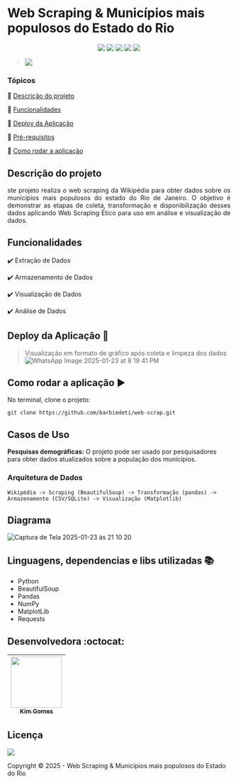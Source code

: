 <h1>Web Scraping & Municípios mais populosos do Estado do Rio</h1> 

<p align="center">
<img src="https://img.shields.io/badge/python-3670A0?style=for-the-badge&logo=python&logoColor=ffdd54"/>
<img src="https://img.shields.io/badge/Pandas-2C2D72?style=for-the-badge&logo=pandas&logoColor=white"/>
<img src="https://img.shields.io/badge/Numpy-777BB4?style=for-the-badge&logo=numpy&logoColor=white"/>
<img src="https://img.shields.io/badge/Matplotlib-%23ffffff.svg?style=for-the-badge&logo=Matplotlib&logoColor=black"/>
<img src="https://img.shields.io/badge/Visual%20Studio%20Code-0078d7.svg?style=for-the-badge&logo=visual-studio-code&logoColor=white"/>


> <img src="http://img.shields.io/static/v1?label=STATUS&message=CONCLUIDO&color=GREEN&style=for-the-badge"/>

</p>


### Tópicos 

:small_blue_diamond: [Descrição do projeto](#descrição-do-projeto)

:small_blue_diamond: [Funcionalidades](#funcionalidades)

:small_blue_diamond: [Deploy da Aplicação](#deploy-da-aplicação-dash)

:small_blue_diamond: [Pré-requisitos](#pré-requisitos)

:small_blue_diamond: [Como rodar a aplicação](#como-rodar-a-aplicação-arrow_forward)


## Descrição do projeto 

<p align="justify">
  ste projeto realiza o web scraping da Wikipédia para obter dados sobre os municípios mais populosos do estado do Rio de Janeiro. O objetivo é demonstrar as etapas de coleta, transformação e disponibilização desses dados aplicando Web Scraping Ético para uso em análise e visualização de dados.
</p>

## Funcionalidades

:heavy_check_mark: Extração de Dados  

:heavy_check_mark: Armazenamento de Dados 

:heavy_check_mark: Visualização de Dados 

:heavy_check_mark: Análise de Dados

## Deploy da Aplicação :dash:

> Visualização em formato de gráfico após coleta e limpeza dos dados
![WhatsApp Image 2025-01-23 at 8 19 41 PM](https://github.com/user-attachments/assets/64485d9e-ff68-43dc-b36b-3526f868a706)


## Como rodar a aplicação :arrow_forward:

No terminal, clone o projeto: 

```
git clone https://github.com/barbiedeti/web-scrap.git
```

## Casos de Uso
**Pesquisas demográficas:** O projeto pode ser usado por pesquisadores para obter dados atualizados sobre a população dos municípios.

### Arquitetura de Dados
```
Wikipédia -> Scraping (BeautifulSoup) -> Transformação (pandas) -> Armazenamento (CSV/SQLite) -> Visualização (Matplotlib)
```


## Diagrama

![Captura de Tela 2025-01-23 às 21 10 20](https://github.com/user-attachments/assets/8715858c-37e1-456c-900f-7a8c41187622)


## Linguagens, dependencias e libs utilizadas :books:

- Python
- BeautifulSoup
- Pandas
- NumPy
- MatplotLib
- Requests


## Desenvolvedora :octocat:

| [<img src="https://avatars.githubusercontent.com/u/142019936?v=4" width=115><br><sub>Kim Gomes</sub>](https://github.com/barbiedeti) |   
| :---: |

## Licença 

<img src="http://img.shields.io/static/v1?label=License&message=MIT&color=green&style=for-the-badge"/>

Copyright :copyright: 2025 - Web Scraping & Municípios mais populosos do Estado do Rio

